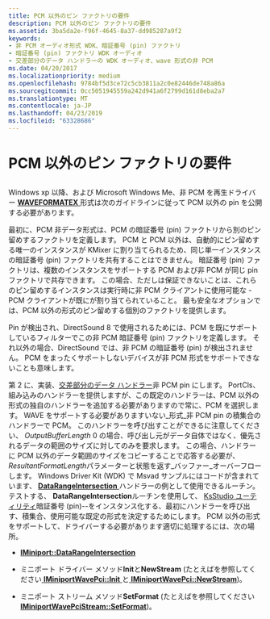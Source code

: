 ```yaml
---
title: PCM 以外のピン ファクトリの要件
description: PCM 以外のピン ファクトリの要件
ms.assetid: 3ba5da2e-f96f-4645-8a37-dd985287a9f2
keywords:
- 非 PCM オーディオ形式 WDK、暗証番号 (pin) ファクトリ
- 暗証番号 (pin) ファクトリ WDK オーディオ
- 交差部分のデータ ハンドラーの WDK オーディオ、wave 形式の非 PCM
ms.date: 04/20/2017
ms.localizationpriority: medium
ms.openlocfilehash: 9784bf5d3ce72c5cb3811a2c0e82446de748a86a
ms.sourcegitcommit: 0cc5051945559a242d941a6f2799d161d8eba2a7
ms.translationtype: MT
ms.contentlocale: ja-JP
ms.lasthandoff: 04/23/2019
ms.locfileid: "63328686"
---
```

# <a name="requirements-for-a-non-pcm-pin-factory"></a>PCM 以外のピン ファクトリの要件


## <span id="requirements_for_a_non_pcm_pin_factory"></span><span id="REQUIREMENTS_FOR_A_NON_PCM_PIN_FACTORY"></span>


Windows xp 以降、および Microsoft Windows Me、非 PCM を再生ドライバー [ **WAVEFORMATEX** ](https://msdn.microsoft.com/library/windows/hardware/ff538799)形式は次のガイドラインに従って PCM 以外の pin を公開する必要があります。

最初に、PCM 非データ形式は、PCM の暗証番号 (pin) ファクトリから別のピン留めするファクトリを定義します。 PCM と PCM 以外は、自動的にピン留めする唯一のインスタンスが KMixer に割り当てられるため、同じ単一インスタンスの暗証番号 (pin) ファクトリを共有することはできません。 暗証番号 (pin) ファクトリは、複数のインスタンスをサポートする PCM および非 PCM が同じ pin ファクトリで共存できます。 この場合、ただしは保証できないことは、これらのピン留めするインスタンスは実行時に非 PCM クライアントに使用可能な - PCM クライアントが既にが割り当てられていること。 最も安全なオプションでは、PCM 以外の形式のピン留めする個別のファクトリを提供します。

Pin が検出され、DirectSound 8 で使用されるためには、PCM を既にサポートしているフィルターでこの非 PCM 暗証番号 (pin) ファクトリを定義します。 それ以外の場合、DirectSound では、非 PCM の暗証番号 (pin) が検出されません。 PCM をまったくサポートしないデバイスが非 PCM 形式をサポートできないことも意味します。

第 2 に、実装、[交差部分のデータ ハンドラー](proprietary-data-intersection-handlers.md)非 PCM pin にします。 PortCls、組み込みのハンドラーを提供しますが、この既定のハンドラーは、PCM 以外の形式の独自のハンドラーを追加する必要がありますので常に、PCM を選択します。 WAVE をサポートする必要がありますいない\_形式\_非 PCM pin の積集合のハンドラーで PCM。 このハンドラーを呼び出すことができるに注意してください、 *OutputBufferLength* 0 の場合、呼び出し元がデータ自体ではなく、優先されるデータの範囲のサイズに対してのみを要求します。 この場合、ハンドラーに PCM 以外のデータ範囲のサイズをコピーすることで応答する必要が、 *ResultantFormatLength*パラメーターと状態を返す\_バッファー\_オーバーフローします。 Windows Driver Kit (WDK) で Msvad サンプルにはコードが含まれています、 [ **DataRangeIntersection** ](https://msdn.microsoft.com/library/windows/hardware/ff536764)ハンドラーの例として使用できるルーチン。 テストする、 **DataRangeIntersection**ルーチンを使用して、 [KsStudio ユーティリティ](ksstudio-utility.md)暗証番号 (pin)--をインスタンス化する、最初にハンドラーを呼び出す、積集合、使用可能な既定の形式を決定するためにします。 PCM 以外の形式をサポートして、ドライバーする必要があります適切に処理するには、次の場所。

-   [**IMiniport::DataRangeIntersection**](https://msdn.microsoft.com/library/windows/hardware/ff536764)

-   ミニポート ドライバー メソッド**Init**と**NewStream** (たとえばを参照してください[ **IMiniportWavePci::Init** ](https://msdn.microsoft.com/library/windows/hardware/ff536734)と[ **IMiniportWavePci::NewStream**](https://msdn.microsoft.com/library/windows/hardware/ff536735))。

-   ミニポート ストリーム メソッド**SetFormat** (たとえばを参照してください[ **IMiniportWavePciStream::SetFormat**](https://msdn.microsoft.com/library/windows/hardware/ff536732))。

 

 




